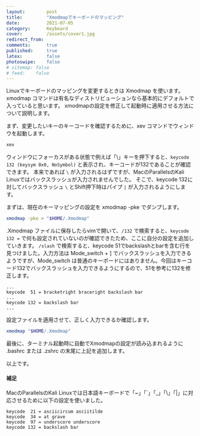 ```yaml
---
layout:        post
title:         "Xmodmapでキーボードのマッピング"
date:          2021-07-05
category:      Keyboard
cover:         /assets/cover1.jpg
redirect_from:
comments:      true
published:     true
latex:         false
photoswipe:    false
# sitemap: false
# feed:    false
---
```


Linuxでキーボードのマッピングを変更するときは Xmodmap を使います。
xmodmap コマンドは有名なディストリビューションなら基本的にデフォルトで入っていると思います。
xmodmapの設定を修正して起動時に適用させる方法について説明します。

まず、変更したいキーのキーコードを確認するために、xev コマンドでウィンドウを起動します。

```bash
xev
```

ウィンドウにフォーカスがある状態で例えば「\\」キーを押下すると、`keycode 132 (keysym 0x0, NoSymbol)` と表示され、キーコードが132であることが確認できます。
本来であれば `\` が入力されるはずですが、MacのParallelsのKali Linuxではバックスラッシュが入力されませんでした。
そこで、keycode 132に対してバックスラッシュ `\` とShift押下時はパイプ `|` が入力されるようにします。

まずは、現在のキーマッピングの設定を xmodmap -pke でダンプします。

```bash
xmodmap -pke > "$HOME/.Xmodmap"
```

.Xmodmap ファイルに保存したらvimで開いて、`/132` で検索すると、`keycode 132 =` で何も設定されていないのが確認できたため、ここに自分の設定を追加していきます。
`/slash` で検索すると、keycode 51でbackslashとbarを含む行を見つけました。入力方法は Mode_switch + ] でバックスラッシュを入力できるようですが、Mode_switch は普通のキーボードにはありません。今回はキーコード132でバックスラッシュを入力できるようにするので、51を参考に132を修正します。

```
...
keycode  51 = bracketright braceright backslash bar
...
keycode 132 = backslash bar
...
```

設定ファイルを適用させて、正しく入力できるか確認します。

```bash
xmodmap "$HOME/.Xmodmap"
```

最後に、ターミナル起動時に自動でXmodmapの設定が読み込まれるように .bashrc または .zshrc の末尾に上記を追加します。

以上です。


<!--
最後に、起動時に自動でXmodmapの設定が読み込まれるように /etc/rc.local を設定します。

```bash
sudo vim /etc/rc.local
```

以下内容でrc.localを保存します。
```
#!/bin/sh
xmodmap /home/parallels/.Xmodmap
```

保存したら実行権限を与えます。
```bash
sudo chmod +x /etc/rc.local 
```

systemdで起動時に/etc/rc.localが実行されるようにサービスを作成します。
```
cat <<EOS > /tmp/rc-local.service
[Unit]
Description=/etc/rc.local

[Service]
ExecStart=/etc/rc.local
Restart=always
Type=simple

[Install]
WantedBy=multi-user.target
EOS

sudo mv /tmp/rc-local.service /etc/systemd/system/rc-local.service
sudo systemctl daemon-reload
sudo systemctl start rc-local.service
sudo systemctl enable rc-local.service
```
-->


#### 補足

MacのParallelsのKali Linuxでは日本語キーボードで「\~」「\`」「_」「\\」「\|」に対応させるために以下の設定を使いました。

```
keycode  21 = asciicircum asciitilde
keycode  34 = at grave
keycode  97 = underscore underscore
keycode 132 = backslash bar
```
